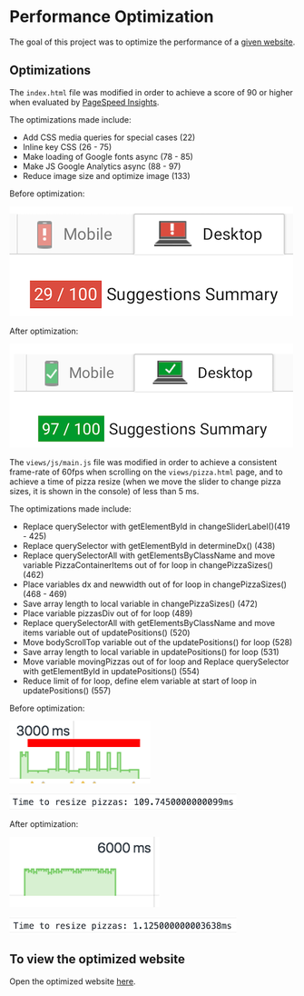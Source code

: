 # Performance Optimization 
The goal of this project was to optimize the performance of a [given website](https://github.com/udacity/frontend-nanodegree-mobile-portfolio). 

## Optimizations
The `index.html` file was modified in order to achieve a score of 90 or higher 
when evaluated by [PageSpeed Insights](https://developers.google.com/speed/pagespeed/insights/).

The optimizations made include:
- Add CSS media queries for special cases (22)
- Inline key CSS (26 - 75)
- Make loading of Google fonts async (78 - 85)
- Make JS Google Analytics async (88 - 97)
- Reduce image size and optimize image (133) 

Before optimization: 

![Alt text](/img/PSBefore.png?raw=true "Optional Title")

After optimization: 

![Alt text](/img/PSAfter.png?raw=true "Optional Title")

The `views/js/main.js` file was modified in order to achieve a consistent frame-rate
of 60fps when scrolling on the `views/pizza.html` page, and to achieve a time of pizza
resize (when we move the slider to change pizza sizes, it is shown in the console)
of less than 5 ms.

The optimizations made include: 
- Replace querySelector with getElementById in changeSliderLabel()(419 - 425)
- Replace querySelector with getElementById in determineDx() (438)
- Replace querySelectorAll with getElementsByClassName and move variable 
  PizzaContainerItems out of for loop in changePizzaSizes() (462)
- Place variables dx and newwidth out of for loop in changePizzaSizes() 
  (468 - 469)
- Save array length to local variable in changePizzaSizes() (472)
- Place variable pizzasDiv out of for loop (489)
- Replace querySelectorAll with getElementsByClassName and move items 
  variable out of updatePositions() (520)
- Move bodyScrollTop variable out of the updatePositions() for loop (528)
- Save array length to local variable in updatePositions() for loop (531)
- Move variable movingPizzas out of for loop and Replace querySelector with
  getElementById in updatePositions() (554)
- Reduce limit of for loop, define elem variable at start of loop in 
  updatePositions() (557)

Before optimization: 

![Alt text](/img/FPSBefore.png?raw=true "Optional Title")

![Alt text](/img/resizeBefore.png?raw=true "Optional Title")

After optimization: 

![Alt text](/img/FPSAfter.png?raw=true "Optional Title")

![Alt text](/img/resizeAfter.png?raw=true "Optional Title")

## To view the optimized website
Open the optimized website [here](https://miguelamartinez.github.io/performance-optimization/). 
